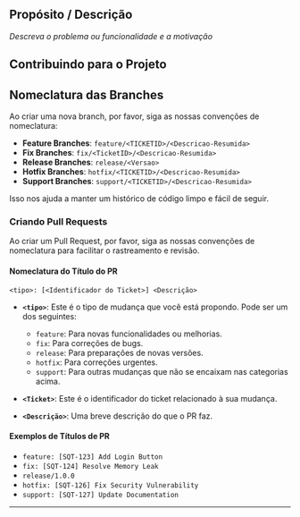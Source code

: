 <!--- Please fill the necessary details below -->
## Propósito / Descrição
_Descreva o problema ou funcionalidade e a motivação_

## Contribuindo para o Projeto

## Nomeclatura das Branches

Ao criar uma nova branch, por favor, siga as nossas convenções de nomeclatura:

- **Feature Branches**: `feature/<TICKETID>/<Descricao-Resumida>`
- **Fix Branches**: `fix/<TicketID>/<Descricao-Resumida>`
- **Release Branches**: `release/<Versao>`
- **Hotfix Branches**: `hotfix/<TICKETID>/<Descricao-Resumida>`
- **Support Branches**: `support/<TICKETID>/<Descricao-Resumida>`

Isso nos ajuda a manter um histórico de código limpo e fácil de seguir.


### Criando Pull Requests

Ao criar um Pull Request, por favor, siga as nossas convenções de nomeclatura para facilitar o rastreamento e revisão.

#### Nomeclatura do Título do PR
```
<tipo>: [<Identificador do Ticket>] <Descrição>
```

- **`<tipo>`**: Este é o tipo de mudança que você está propondo. Pode ser um dos seguintes:
    - `feature`: Para novas funcionalidades ou melhorias.
    - `fix`: Para correções de bugs.
    - `release`: Para preparações de novas versões.
    - `hotfix`: Para correções urgentes.
    - `support`: Para outras mudanças que não se encaixam nas categorias acima.

- **`<Ticket>`**: Este é o identificador do ticket relacionado à sua mudança.

- **`<Descrição>`**: Uma breve descrição do que o PR faz.

#### Exemplos de Títulos de PR

- `feature: [SQT-123] Add Login Button`
- `fix: [SQT-124] Resolve Memory Leak`
- `release/1.0.0`
- `hotfix: [SQT-126] Fix Security Vulnerability`
- `support: [SQT-127] Update Documentation`

---